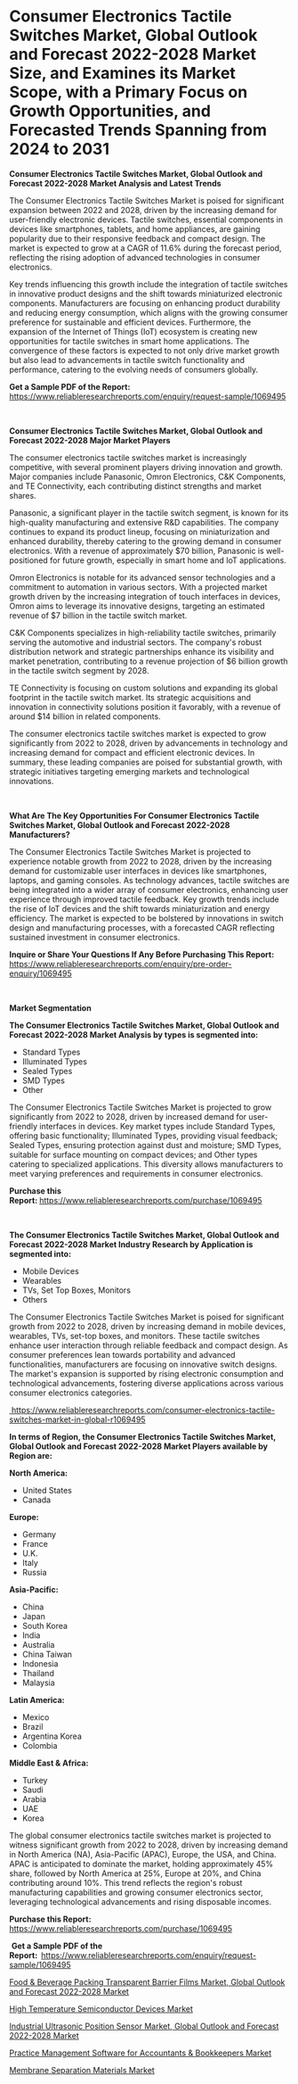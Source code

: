 <p><h1>Consumer Electronics Tactile Switches Market, Global Outlook and Forecast 2022-2028 Market Size, and Examines its Market Scope, with a Primary Focus on Growth Opportunities, and Forecasted Trends Spanning from 2024 to 2031</h1></p><p><strong>Consumer Electronics Tactile Switches Market, Global Outlook and Forecast 2022-2028 Market Analysis and Latest Trends</strong></p>
<p><p>The Consumer Electronics Tactile Switches Market is poised for significant expansion between 2022 and 2028, driven by the increasing demand for user-friendly electronic devices. Tactile switches, essential components in devices like smartphones, tablets, and home appliances, are gaining popularity due to their responsive feedback and compact design. The market is expected to grow at a CAGR of 11.6% during the forecast period, reflecting the rising adoption of advanced technologies in consumer electronics.</p><p>Key trends influencing this growth include the integration of tactile switches in innovative product designs and the shift towards miniaturized electronic components. Manufacturers are focusing on enhancing product durability and reducing energy consumption, which aligns with the growing consumer preference for sustainable and efficient devices. Furthermore, the expansion of the Internet of Things (IoT) ecosystem is creating new opportunities for tactile switches in smart home applications. The convergence of these factors is expected to not only drive market growth but also lead to advancements in tactile switch functionality and performance, catering to the evolving needs of consumers globally.</p></p>
<p><strong>Get a Sample PDF of the Report:&nbsp;</strong> <a href="https://www.reliableresearchreports.com/enquiry/request-sample/1069495">https://www.reliableresearchreports.com/enquiry/request-sample/1069495</a></p>
<p>&nbsp;</p>
<p><strong>Consumer Electronics Tactile Switches Market, Global Outlook and Forecast 2022-2028 Major Market Players</strong></p>
<p><p>The consumer electronics tactile switches market is increasingly competitive, with several prominent players driving innovation and growth. Major companies include Panasonic, Omron Electronics, C&K Components, and TE Connectivity, each contributing distinct strengths and market shares.</p><p>Panasonic, a significant player in the tactile switch segment, is known for its high-quality manufacturing and extensive R&D capabilities. The company continues to expand its product lineup, focusing on miniaturization and enhanced durability, thereby catering to the growing demand in consumer electronics. With a revenue of approximately $70 billion, Panasonic is well-positioned for future growth, especially in smart home and IoT applications.</p><p>Omron Electronics is notable for its advanced sensor technologies and a commitment to automation in various sectors. With a projected market growth driven by the increasing integration of touch interfaces in devices, Omron aims to leverage its innovative designs, targeting an estimated revenue of $7 billion in the tactile switch market.</p><p>C&K Components specializes in high-reliability tactile switches, primarily serving the automotive and industrial sectors. The company's robust distribution network and strategic partnerships enhance its visibility and market penetration, contributing to a revenue projection of $6 billion growth in the tactile switch segment by 2028.</p><p>TE Connectivity is focusing on custom solutions and expanding its global footprint in the tactile switch market. Its strategic acquisitions and innovation in connectivity solutions position it favorably, with a revenue of around $14 billion in related components.</p><p>The consumer electronics tactile switches market is expected to grow significantly from 2022 to 2028, driven by advancements in technology and increasing demand for compact and efficient electronic devices. In summary, these leading companies are poised for substantial growth, with strategic initiatives targeting emerging markets and technological innovations.</p></p>
<p>&nbsp;</p>
<p><strong>What Are The Key Opportunities For Consumer Electronics Tactile Switches Market, Global Outlook and Forecast 2022-2028 Manufacturers?</strong></p>
<p><p>The Consumer Electronics Tactile Switches Market is projected to experience notable growth from 2022 to 2028, driven by the increasing demand for customizable user interfaces in devices like smartphones, laptops, and gaming consoles. As technology advances, tactile switches are being integrated into a wider array of consumer electronics, enhancing user experience through improved tactile feedback. Key growth trends include the rise of IoT devices and the shift towards miniaturization and energy efficiency. The market is expected to be bolstered by innovations in switch design and manufacturing processes, with a forecasted CAGR reflecting sustained investment in consumer electronics.</p></p>
<p><strong>Inquire or Share Your Questions If Any Before Purchasing This Report:</strong> <a href="https://www.reliableresearchreports.com/enquiry/pre-order-enquiry/1069495">https://www.reliableresearchreports.com/enquiry/pre-order-enquiry/1069495</a></p>
<p>&nbsp;</p>
<p><strong>Market Segmentation</strong></p>
<p><strong>The Consumer Electronics Tactile Switches Market, Global Outlook and Forecast 2022-2028 Market Analysis by types is segmented into:</strong></p>
<p><ul><li>Standard Types</li><li>Illuminated Types</li><li>Sealed Types</li><li>SMD Types</li><li>Other</li></ul></p>
<p><p>The Consumer Electronics Tactile Switches Market is projected to grow significantly from 2022 to 2028, driven by increased demand for user-friendly interfaces in devices. Key market types include Standard Types, offering basic functionality; Illuminated Types, providing visual feedback; Sealed Types, ensuring protection against dust and moisture; SMD Types, suitable for surface mounting on compact devices; and Other types catering to specialized applications. This diversity allows manufacturers to meet varying preferences and requirements in consumer electronics.</p></p>
<p><strong>Purchase this Report:&nbsp;</strong><a href="https://www.reliableresearchreports.com/purchase/1069495">https://www.reliableresearchreports.com/purchase/1069495</a></p>
<p>&nbsp;</p>
<p><strong>The Consumer Electronics Tactile Switches Market, Global Outlook and Forecast 2022-2028 Market Industry Research by Application is segmented into:</strong></p>
<p><ul><li>Mobile Devices</li><li>Wearables</li><li>TVs, Set Top Boxes, Monitors</li><li>Others</li></ul></p>
<p><p>The Consumer Electronics Tactile Switches Market is poised for significant growth from 2022 to 2028, driven by increasing demand in mobile devices, wearables, TVs, set-top boxes, and monitors. These tactile switches enhance user interaction through reliable feedback and compact design. As consumer preferences lean towards portability and advanced functionalities, manufacturers are focusing on innovative switch designs. The market's expansion is supported by rising electronic consumption and technological advancements, fostering diverse applications across various consumer electronics categories.</p></p>
<p><a href="https://www.reliableresearchreports.com/consumer-electronics-tactile-switches-market-in-global-r1069495">&nbsp;https://www.reliableresearchreports.com/consumer-electronics-tactile-switches-market-in-global-r1069495</a></p>
<p><strong>In terms of Region, the Consumer Electronics Tactile Switches Market, Global Outlook and Forecast 2022-2028 Market Players available by Region are:</strong></p>
<p>
    <p> <strong> North America: </strong>
        <ul>
            <li>United States</li>
            <li>Canada</li>
        </ul>
        </p> 
    <p> <strong> Europe: </strong>
        <ul>
            <li>Germany</li>
            <li>France</li>
            <li>U.K.</li>
            <li>Italy</li>
            <li>Russia</li>
        </ul>
        </p> 
    <p> <strong> Asia-Pacific: </strong>
        <ul>
            <li>China</li>
            <li>Japan</li>
            <li>South Korea</li>
            <li>India</li>
            <li>Australia</li>
            <li>China Taiwan</li>
            <li>Indonesia</li>
            <li>Thailand</li>
            <li>Malaysia</li>
        </ul>
        </p> 
    <p> <strong> Latin America: </strong>
        <ul>
            <li>Mexico</li>
            <li>Brazil</li>
            <li>Argentina Korea</li>
            <li>Colombia</li>
        </ul>
        </p> 
    <p> <strong> Middle East & Africa: </strong>
        <ul>
            <li>Turkey</li>
            <li>Saudi</li>
            <li>Arabia</li>
            <li>UAE</li>
            <li>Korea</li>
        </ul>
    </p>
    </p>
<p><p>The global consumer electronics tactile switches market is projected to witness significant growth from 2022 to 2028, driven by increasing demand in North America (NA), Asia-Pacific (APAC), Europe, the USA, and China. APAC is anticipated to dominate the market, holding approximately 45% share, followed by North America at 25%, Europe at 20%, and China contributing around 10%. This trend reflects the region's robust manufacturing capabilities and growing consumer electronics sector, leveraging technological advancements and rising disposable incomes.</p></p>
<p><strong>Purchase this Report: </strong><a href="https://www.reliableresearchreports.com/purchase/1069495">https://www.reliableresearchreports.com/purchase/1069495</a></p>
<p>&nbsp;<strong>Get a Sample PDF of the Report:&nbsp;&nbsp;</strong><a href="https://www.reliableresearchreports.com/enquiry/request-sample/1069495">https://www.reliableresearchreports.com/enquiry/request-sample/1069495</a></p>
<p><strong></strong></p>
<p><p><a href="https://github.com/nathandecarvalho/Market-Research-Report-List-5/blob/main/food-beverage-packing-transparent-barrier-films-market-global-outlook-and-forecast-2022-2028-market.md">Food & Beverage Packing Transparent Barrier Films Market, Global Outlook and Forecast 2022-2028 Market</a></p><p><a href="https://www.linkedin.com/pulse/global-high-temperature-semiconductor-devices-industry-types-huvqf?trackingId=CIo9qSi6S%2Fi69xEzZt7teQ%3D%3D">High Temperature Semiconductor Devices Market</a></p><p><a href="https://github.com/julyju69/Market-Research-Report-List-5/blob/main/industrial-ultrasonic-position-sensor-market-global-outlook-and-forecast-2022-2028-market.md">Industrial Ultrasonic Position Sensor Market, Global Outlook and Forecast 2022-2028 Market</a></p><p><a href="https://issuu.com/reportprime-2/docs/practice-management-software-for-ac_da8dad47084162">Practice Management Software for Accountants & Bookkeepers Market</a></p><p><a href="https://www.linkedin.com/pulse/membrane-separation-materials-market-global-regional-analysis-tthhc?trackingId=fQKf8SZkTiyQe6BE1eQMwA%3D%3D">Membrane Separation Materials Market</a></p></p>